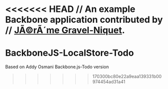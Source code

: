 <<<<<<< HEAD
// An example Backbone application contributed by
// [JÃ©rÃ´me Gravel-Niquet](http://jgn.me/). 
=======
BackboneJS-LocalStore-Todo
==========================

Based on Addy Osmani Backbone.js-Todo version
>>>>>>> 170300bc80e22a9eaa139331b00974454ad31a41
